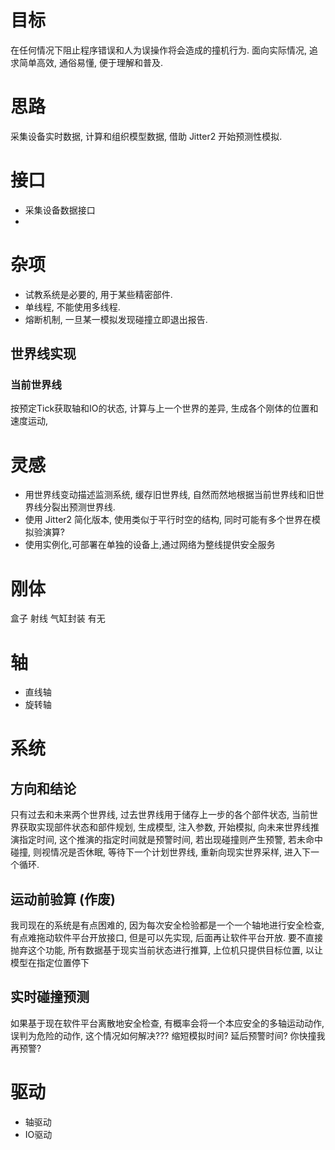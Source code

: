 ﻿# 目标
在任何情况下阻止程序错误和人为误操作将会造成的撞机行为.
面向实际情况, 追求简单高效, 通俗易懂, 便于理解和普及.

# 思路
采集设备实时数据, 计算和组织模型数据, 借助 Jitter2 开始预测性模拟.

# 接口
* 采集设备数据接口
* 

# 杂项
* 试教系统是必要的, 用于某些精密部件.
* 单线程, 不能使用多线程.
* 熔断机制, 一旦某一模拟发现碰撞立即退出报告.

## 世界线实现

### 当前世界线
按预定Tick获取轴和IO的状态, 计算与上一个世界的差异, 生成各个刚体的位置和速度运动, 


# 灵感
* 用世界线变动描述监测系统, 缓存旧世界线, 自然而然地根据当前世界线和旧世界线分裂出预测世界线.
* 使用 Jitter2 简化版本, 使用类似于平行时空的结构, 同时可能有多个世界在模拟验演算? 
* 使用实例化,可部署在单独的设备上,通过网络为整线提供安全服务

# 刚体
盒子
射线
气缸封装
有无

# 轴
* 直线轴
* 旋转轴

# 系统

## 方向和结论
只有过去和未来两个世界线, 过去世界线用于储存上一步的各个部件状态, 当前世界获取实现部件状态和部件规划, 生成模型,
注入参数, 开始模拟, 向未来世界线推演指定时间, 这个推演的指定时间就是预警时间, 若出现碰撞则产生预警, 若未命中碰撞,
则视情况是否休眠, 等待下一个计划世界线, 重新向现实世界采样, 进入下一个循环.

## 运动前验算 (作废)
我司现在的系统是有点困难的, 因为每次安全检验都是一个一个轴地进行安全检查, 有点难拖动软件平台开放接口, 
但是可以先实现, 后面再让软件平台开放. 要不直接抛弃这个功能, 所有数据基于现实当前状态进行推算, 上位机只提供目标位置, 
以让模型在指定位置停下

## 实时碰撞预测
如果基于现在软件平台离散地安全检查, 有概率会将一个本应安全的多轴运动动作, 误判为危险的动作, 这个情况如何解决???
缩短模拟时间? 延后预警时间? 你快撞我再预警?

# 驱动
* 轴驱动
* IO驱动



